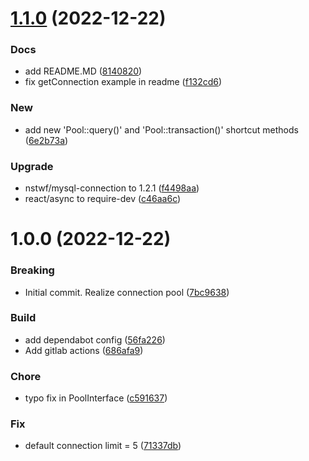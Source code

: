 # [1.1.0](https://github.com/nstwfdev/mysql-connection-pool/compare/v1.0.0...v1.1.0) (2022-12-22)


### Docs

* add README.MD ([8140820](https://github.com/nstwfdev/mysql-connection-pool/commit/8140820a1c0d22bab5d8e83474833762c977e76b))
* fix getConnection example in readme ([f132cd6](https://github.com/nstwfdev/mysql-connection-pool/commit/f132cd617884b474ba358948841367d67583d2bb))

### New

* add new 'Pool::query()' and 'Pool::transaction()' shortcut methods ([6e2b73a](https://github.com/nstwfdev/mysql-connection-pool/commit/6e2b73ab30a7e190cdcbab84e9ed7112effd67d0))

### Upgrade

* nstwf/mysql-connection to 1.2.1 ([f4498aa](https://github.com/nstwfdev/mysql-connection-pool/commit/f4498aa86b75797781300ae084a6f0543147c34b))
* react/async to require-dev ([c46aa6c](https://github.com/nstwfdev/mysql-connection-pool/commit/c46aa6cee3a073820579225fb094cf2ae7d7e7ab))

# 1.0.0 (2022-12-22)


### Breaking

* Initial commit. Realize connection pool ([7bc9638](https://github.com/nstwfdev/mysql-connection-pool/commit/7bc9638c4c229f87ff3a079b4289228159cdbb9b))

### Build

* add dependabot config ([56fa226](https://github.com/nstwfdev/mysql-connection-pool/commit/56fa2265409be433526a4b3620e5f09a1bb66c6e))
* Add gitlab actions ([686afa9](https://github.com/nstwfdev/mysql-connection-pool/commit/686afa94c5d58930e489dbff2571947e4b90208d))

### Chore

* typo fix in PoolInterface ([c591637](https://github.com/nstwfdev/mysql-connection-pool/commit/c591637b9c97e8274e230631cc93d2f0a23367d3))

### Fix

* default connection limit = 5 ([71337db](https://github.com/nstwfdev/mysql-connection-pool/commit/71337db746d8d46ae84e22e6363289a65fb484a6))
